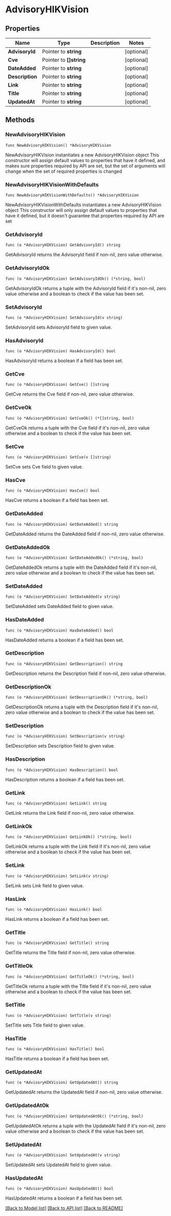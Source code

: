 # AdvisoryHIKVision

## Properties

Name | Type | Description | Notes
------------ | ------------- | ------------- | -------------
**AdvisoryId** | Pointer to **string** |  | [optional] 
**Cve** | Pointer to **[]string** |  | [optional] 
**DateAdded** | Pointer to **string** |  | [optional] 
**Description** | Pointer to **string** |  | [optional] 
**Link** | Pointer to **string** |  | [optional] 
**Title** | Pointer to **string** |  | [optional] 
**UpdatedAt** | Pointer to **string** |  | [optional] 

## Methods

### NewAdvisoryHIKVision

`func NewAdvisoryHIKVision() *AdvisoryHIKVision`

NewAdvisoryHIKVision instantiates a new AdvisoryHIKVision object
This constructor will assign default values to properties that have it defined,
and makes sure properties required by API are set, but the set of arguments
will change when the set of required properties is changed

### NewAdvisoryHIKVisionWithDefaults

`func NewAdvisoryHIKVisionWithDefaults() *AdvisoryHIKVision`

NewAdvisoryHIKVisionWithDefaults instantiates a new AdvisoryHIKVision object
This constructor will only assign default values to properties that have it defined,
but it doesn't guarantee that properties required by API are set

### GetAdvisoryId

`func (o *AdvisoryHIKVision) GetAdvisoryId() string`

GetAdvisoryId returns the AdvisoryId field if non-nil, zero value otherwise.

### GetAdvisoryIdOk

`func (o *AdvisoryHIKVision) GetAdvisoryIdOk() (*string, bool)`

GetAdvisoryIdOk returns a tuple with the AdvisoryId field if it's non-nil, zero value otherwise
and a boolean to check if the value has been set.

### SetAdvisoryId

`func (o *AdvisoryHIKVision) SetAdvisoryId(v string)`

SetAdvisoryId sets AdvisoryId field to given value.

### HasAdvisoryId

`func (o *AdvisoryHIKVision) HasAdvisoryId() bool`

HasAdvisoryId returns a boolean if a field has been set.

### GetCve

`func (o *AdvisoryHIKVision) GetCve() []string`

GetCve returns the Cve field if non-nil, zero value otherwise.

### GetCveOk

`func (o *AdvisoryHIKVision) GetCveOk() (*[]string, bool)`

GetCveOk returns a tuple with the Cve field if it's non-nil, zero value otherwise
and a boolean to check if the value has been set.

### SetCve

`func (o *AdvisoryHIKVision) SetCve(v []string)`

SetCve sets Cve field to given value.

### HasCve

`func (o *AdvisoryHIKVision) HasCve() bool`

HasCve returns a boolean if a field has been set.

### GetDateAdded

`func (o *AdvisoryHIKVision) GetDateAdded() string`

GetDateAdded returns the DateAdded field if non-nil, zero value otherwise.

### GetDateAddedOk

`func (o *AdvisoryHIKVision) GetDateAddedOk() (*string, bool)`

GetDateAddedOk returns a tuple with the DateAdded field if it's non-nil, zero value otherwise
and a boolean to check if the value has been set.

### SetDateAdded

`func (o *AdvisoryHIKVision) SetDateAdded(v string)`

SetDateAdded sets DateAdded field to given value.

### HasDateAdded

`func (o *AdvisoryHIKVision) HasDateAdded() bool`

HasDateAdded returns a boolean if a field has been set.

### GetDescription

`func (o *AdvisoryHIKVision) GetDescription() string`

GetDescription returns the Description field if non-nil, zero value otherwise.

### GetDescriptionOk

`func (o *AdvisoryHIKVision) GetDescriptionOk() (*string, bool)`

GetDescriptionOk returns a tuple with the Description field if it's non-nil, zero value otherwise
and a boolean to check if the value has been set.

### SetDescription

`func (o *AdvisoryHIKVision) SetDescription(v string)`

SetDescription sets Description field to given value.

### HasDescription

`func (o *AdvisoryHIKVision) HasDescription() bool`

HasDescription returns a boolean if a field has been set.

### GetLink

`func (o *AdvisoryHIKVision) GetLink() string`

GetLink returns the Link field if non-nil, zero value otherwise.

### GetLinkOk

`func (o *AdvisoryHIKVision) GetLinkOk() (*string, bool)`

GetLinkOk returns a tuple with the Link field if it's non-nil, zero value otherwise
and a boolean to check if the value has been set.

### SetLink

`func (o *AdvisoryHIKVision) SetLink(v string)`

SetLink sets Link field to given value.

### HasLink

`func (o *AdvisoryHIKVision) HasLink() bool`

HasLink returns a boolean if a field has been set.

### GetTitle

`func (o *AdvisoryHIKVision) GetTitle() string`

GetTitle returns the Title field if non-nil, zero value otherwise.

### GetTitleOk

`func (o *AdvisoryHIKVision) GetTitleOk() (*string, bool)`

GetTitleOk returns a tuple with the Title field if it's non-nil, zero value otherwise
and a boolean to check if the value has been set.

### SetTitle

`func (o *AdvisoryHIKVision) SetTitle(v string)`

SetTitle sets Title field to given value.

### HasTitle

`func (o *AdvisoryHIKVision) HasTitle() bool`

HasTitle returns a boolean if a field has been set.

### GetUpdatedAt

`func (o *AdvisoryHIKVision) GetUpdatedAt() string`

GetUpdatedAt returns the UpdatedAt field if non-nil, zero value otherwise.

### GetUpdatedAtOk

`func (o *AdvisoryHIKVision) GetUpdatedAtOk() (*string, bool)`

GetUpdatedAtOk returns a tuple with the UpdatedAt field if it's non-nil, zero value otherwise
and a boolean to check if the value has been set.

### SetUpdatedAt

`func (o *AdvisoryHIKVision) SetUpdatedAt(v string)`

SetUpdatedAt sets UpdatedAt field to given value.

### HasUpdatedAt

`func (o *AdvisoryHIKVision) HasUpdatedAt() bool`

HasUpdatedAt returns a boolean if a field has been set.


[[Back to Model list]](../README.md#documentation-for-models) [[Back to API list]](../README.md#documentation-for-api-endpoints) [[Back to README]](../README.md)


